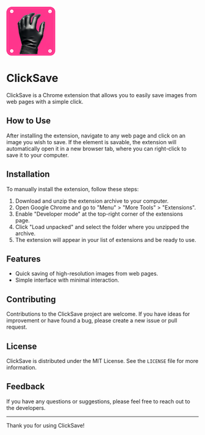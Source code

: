 ![ClickSave Icon](icon128.png)
# ClickSave

ClickSave is a Chrome extension that allows you to easily save images from web pages with a simple click.

## How to Use

After installing the extension, navigate to any web page and click on an image you wish to save. If the element is savable, the extension will automatically open it in a new browser tab, where you can right-click to save it to your computer.

## Installation

To manually install the extension, follow these steps:

1. Download and unzip the extension archive to your computer.
2. Open Google Chrome and go to "Menu" > "More Tools" > "Extensions".
3. Enable "Developer mode" at the top-right corner of the extensions page.
4. Click "Load unpacked" and select the folder where you unzipped the archive.
5. The extension will appear in your list of extensions and be ready to use.

## Features

- Quick saving of high-resolution images from web pages.
- Simple interface with minimal interaction.

## Contributing

Contributions to the ClickSave project are welcome. If you have ideas for improvement or have found a bug, please create a new issue or pull request.

## License

ClickSave is distributed under the MIT License. See the `LICENSE` file for more information.

## Feedback

If you have any questions or suggestions, please feel free to reach out to the developers.

---

Thank you for using ClickSave!

